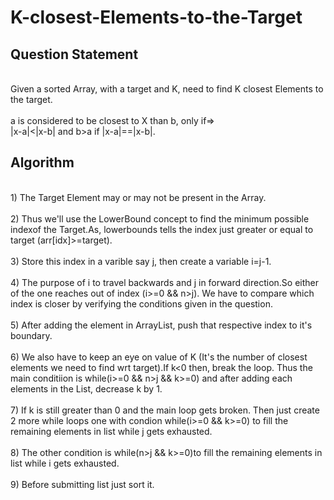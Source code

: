 # K-closest-Elements-to-the-Target
<h2>Question Statement</h2>
<p>
<br>Given a sorted Array, with a target and K, need to find K closest Elements to the target.<br>
<br> a is considered to be closest to X than b, only if=>
<br>|x-a|<|x-b| and  b>a if |x-a|==|x-b|.<br>
</p>
<h2>Algorithm</h2>
<p>
<br>1) The Target Element may or may not be present in the Array.<br>
<br>2) Thus we'll use the LowerBound concept to find the minimum possible indexof the Target.As, lowerbounds tells the index just greater or equal to target (arr[idx]>=target).<br>
<br>3) Store this index in a varible say j, then create a variable i=j-1.<br>
<br>4) The purpose of i to travel backwards and j in forward direction.So either of the one reaches out of index (i>=0 && n>j). We have to compare which index is closer by verifying the conditions given in the question.<br>
<br>5) After adding the element in ArrayList, push that respective index to it's boundary.<br>
<br>6) We also have to keep an eye on value of K (It's the number of closest elements we need to find wrt target).If k<0 then, break the loop. Thus the main conditiion is while(i>=0 && n>j && k>=0) and after adding each elements in the List, decrease k by 1.<br>
<br>7) If k is still greater than 0 and the main loop gets broken. Then just create 2 more while loops one with condion while(i>=0 && k>=0) to fill the remaining elements in list while j gets exhausted.<br>
<br>8) The other condition is while(n>j && k>=0)to fill the remaining elements in list while i gets exhausted.<br>
<br>9) Before submitting list just sort it.<br>
</p>

